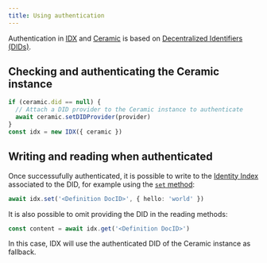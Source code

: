 ```yaml
---
title: Using authentication
---
```


Authentication in [IDX](idx-terminology.md#identity-index--idx) and [Ceramic](idx-terminology.md#ceramic) is based on [Decentralized Identifiers (DIDs)](idx-terminology.md#did).

## Checking and authenticating the Ceramic instance

```ts
if (ceramic.did == null) {
  // Attach a DID provider to the Ceramic instance to authenticate
  await ceramic.setDIDProvider(provider)
}
const idx = new IDX({ ceramic })
```

## Writing and reading when authenticated

Once successufully authenticated, it is possible to write to the [Identity Index](idx-terminology.md#identity-index--idx) associated to the DID, for example using the [`set` method](libs-idx.md#set):

```ts
await idx.set('<Definition DocID>', { hello: 'world' })
```

It is also possible to omit providing the DID in the reading methods:

```ts
const content = await idx.get('<Definition DocID>')
```

In this case, IDX will use the authenticated DID of the Ceramic instance as fallback.
